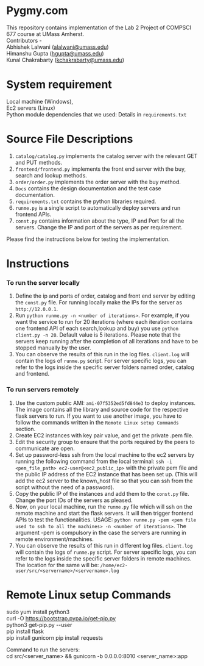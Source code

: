 # Pygmy.com

This repository contains implementation of the Lab 2 Project of COMPSCI 677 course at UMass Amherst. <br>
Contributors - <br>
Abhishek Lalwani (alalwani@umass.edu) <br>
Himanshu Gupta (hgupta@umass.edu) <br>
Kunal Chakrabarty (kchakrabarty@umass.edu) <br>

# System requirement

Local machine (Windows),  
Ec2 servers (Linux)  
Python module dependencies that we used: Details in `requirements.txt`

# Source File Descriptions
1. `catalog/catalog.py` implements the catalog server with the relevant GET and PUT methods.
2. `frontend/frontend.py` implements the front end server with the buy, search and lookup methods.
3. `order/order.py` implements the order server with the buy method. 
4. `Docs` contains the design documentation and the test case documentation.
5. `requirements.txt` contains the python libraries required.
6. `runme.py` is a single script to automatically deploy servers and run frontend APIs.
7. `const.py` contains information about the type, IP and Port for all the servers. Change the IP and port of the servers as per requirement.


Please find the instructions below for testing the implementation.

# Instructions 

### To run the server locally

1. Define the ip and ports of order, catalog and front end server by editing the `const.py` file. For running locally make the IPs for the server as `http://12.0.0.1`.
2. Run `python runme.py -n <number of iterations>`. For example, if you want the service to run for 20 iterations (where each iteration contains one frontend API of each search,lookup and buy) you use `python client.py -n 20`. Default value is 5 iterations. Please note that the servers keep running after the completion of all iterations and have to be stopped manually by the user.
3. You can observe the results of this run in the log files. `client.log` will contain the logs of `runme.py` script. For server specific logs, you can refer to the logs inside the specific server folders named order, catalog and frontend.

### To run servers remotely 

1. Use the custom public AMI: `ami-07f5352ed5fd844e3` to deploy instances. The image contains all the library and source code for the respective flask servers to run. If you want to use another image, you have to follow the commands written in the `Remote Linux setup Commands` section.
2. Create EC2 instances with key pair value, and get the private .pem file.
3. Edit the security group to ensure that the ports required by the peers to communicate are open.
3. Set up password-less ssh from the local machine to the ec2 servers by running the following command from the local terminal:
    `ssh -i <pem_file_path> ec2-user@<ec2_public_ip>` with the private pem file and the public IP address of the EC2 instance that has been set up. (This will add the ec2 server to the known_host file so that you can ssh from the script without the need of a password).
4. Copy the public IP of the instances and add them to the `const.py` file. Change the port IDs of the servers as pleased.
5. Now, on your local machine, run the `runme.py` file which will ssh on the remote machine and start the flask servers. It will then trigger frontend APIs to test the functionalities. USAGE: `python runme.py -pem <pem file used to ssh to all the machines> -n <number of iterations>`. The argument -pem is compulsory in the case the servers are running in remote environment/machines.
6. You can observe the results of this run in different log files. `client.log` will contain the logs of `runme.py` script. For server specific logs, you can refer to the logs inside the specific server folders in remote machines. The location for the same will be: `/home/ec2-user/src/<servername>/<servername>.log`

# Remote Linux setup Commands

sudo yum install python3  
curl -O https://bootstrap.pypa.io/get-pip.py  
python3 get-pip.py --user  
pip install flask  
pip install gunicorn 
pip install requests  

Command to run the servers:  
cd src/<server_name> && gunicorn -b 0.0.0.0:8010 <server_name>:app    
